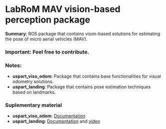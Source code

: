 # LabRoM MAV vision-based perception package
**Summary**: ROS package that contains vison-based solutions for estimating the pose of micro aerial vehicles (MAV).
### **Important**: Feel free to contribute.
### Notes:
* **uspart_viso_odom**: Package that contains base functionalities for visual odometry solutions. 
* **uspart_landing**: Package that contains pose estimation techniques based on landmarks.
 
### Suplementary material
* **uspart_viso_odom**: [Documentation](http://www.labrom.eesc.usp.br/doxygen/viso_odom/html)
* **uspart_landing**: [Documentation](http://www.labrom.eesc.usp.br/doxygen/landing/html) and [video](https://www.youtube.com/watch?v=XogkvyGrRww&list=PL2jUiQ0057bsDDEyLukvLpE1MuMi3hyz2&index=1) 
	
